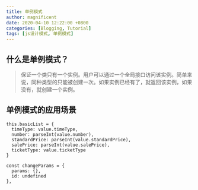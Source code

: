 ```yaml
---
title: 单例模式
author: magnificent
date: 2020-04-10 12:22:00 +0800
categories: [Blogging, Tutorial]
tags: [js设计模式, 单例模式]
---
```


## 什么是单例模式？

>保证一个类只有一个实例。用户可以通过一个全局接口访问该实例。简单来说，同种类型的只能被创建一次。如果实例已经有了，就返回该实例，如果没有，就创建一个实例。

## 单例模式的应用场景

```shell
this.basicList = {
  timeType: value.timeType,
  number: parseInt(value.number),
  standardPrice: parseInt(value.standardPrice),
  salePrice: parseInt(value.salePrice),
  ticketType: value.ticketType
}
```

```shell
const changeParams = {
  params: {},
  id: undefined
},
```
